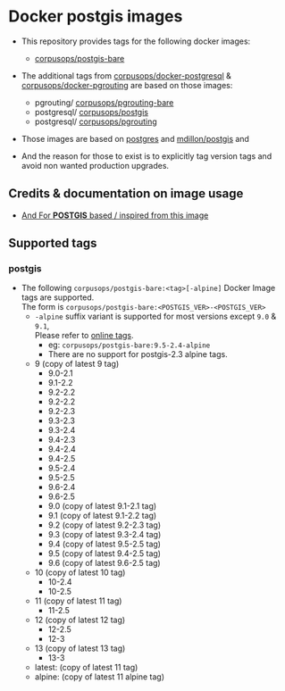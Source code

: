 # Docker postgis images
- This repository provides tags for the following docker images:
    - [corpusops/postgis-bare](https://hub.docker.com/r/corpusops/postgis-bare)
- The additional tags from  [corpusops/docker-postgresql](https://github.com/corpusops/docker-postgresql) & [corpusops/docker-pgrouting](https://github.com/corpusops/docker-pgrouting) are based on those images:
    - pgrouting/ [corpusops/pgrouting-bare](https://hub.docker.com/r/corpusops/pgrouting-bare)
    - postgresql/ [corpusops/postgis](https://hub.docker.com/r/corpusops/postgis)
    - postgresql/ [corpusops/pgrouting](https://hub.docker.com/r/corpusops/pgrouting)


- Those images are based on
    [postgres](https://github.com/docker-library/postgres) and
    [mdillon/postgis](https://github.com/md5/docker-postgis) and

- And the reason for those to exist is to explicitly tag version tags and avoid non wanted production upgrades.

## Credits & documentation on image usage
- [And For **POSTGIS** based / inspired from this image](https://github.com/appropriate/docker-postgis)

## Supported tags
### postgis
- The following `corpusops/postgis-bare:<tag>[-alpine]` Docker Image tags are supported. <br/>
  The form is ``corpusops/postgis-bare:<POSTGIS_VER>-<POSTGIS_VER>``
    - `-alpine` suffix variant is supported for most versions except ``9.0`` & ``9.1``, <br>
      Please refer to [online tags](https://hub.docker.com/r/corpusops/postgis-bare/tags).
        - eg: ``corpusops/postgis-bare:9.5-2.4-alpine``
        - There are no support for postgis-2.3 alpine tags.
    - 9 (copy of latest 9 tag)
        - 9.0-2.1
        - 9.1-2.2
        - 9.2-2.2
        - 9.2-2.2
        - 9.2-2.3
        - 9.3-2.3
        - 9.3-2.4
        - 9.4-2.3
        - 9.4-2.4
        - 9.4-2.5
        - 9.5-2.4
        - 9.5-2.5
        - 9.6-2.4
        - 9.6-2.5
        - 9.0 (copy of latest 9.1-2.1 tag)
        - 9.1 (copy of latest 9.1-2.2 tag)
        - 9.2 (copy of latest 9.2-2.3 tag)
        - 9.3 (copy of latest 9.3-2.4 tag)
        - 9.4 (copy of latest 9.5-2.5 tag)
        - 9.5 (copy of latest 9.4-2.5 tag)
        - 9.6 (copy of latest 9.6-2.5 tag)
    - 10 (copy of latest 10 tag)
        - 10-2.4
        - 10-2.5
    - 11 (copy of latest 11 tag)
        - 11-2.5
    - 12 (copy of latest 12 tag)
        - 12-2.5
        - 12-3
    - 13 (copy of latest 13 tag)
        - 13-3
    - latest: (copy of latest 11 tag)
    - alpine: (copy of latest 11 alpine tag)
